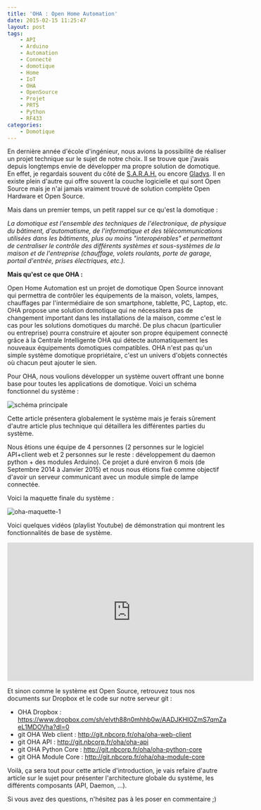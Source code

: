 ```yaml
---
title: 'OHA : Open Home Automation'
date: 2015-02-15 11:25:47
layout: post
tags:
    - API
    - Arduino
    - Automation
    - Connecté
    - domotique
    - Home
    - IoT
    - OHA
    - OpenSource
    - Projet
    - PRT5
    - Python
    - RF433
categories:
    - Domotique
---
```

En dernière année d'école d'ingénieur, nous avions la possibilité de réaliser un projet technique sur le sujet de notre choix. Il se trouve que j'avais depuis longtemps envie de développer ma propre solution de domotique. En effet, je regardais souvent du côté de [S.A.R.A.H.](http://blog.encausse.net/s-a-r-a-h/) ou encore [Gladys](http://gladysproject.com/accueil). Il en existe plein d'autre qui offre souvent la couche logicielle et qui sont Open Source mais je n'ai jamais vraiment trouvé de solution complète Open Hardware et Open Source.

<!--more-->

Mais dans un premier temps, un petit rappel sur ce qu'est la domotique :

*La domotique est l'ensemble des techniques de l'électronique, de physique du bâtiment, d'automatisme, de l'informatique et des télécommunications utilisées dans les bâtiments, plus ou moins "interopérables" et permettant de centraliser le contrôle des différents systèmes et sous-systèmes de la maison et de l'entreprise (chauffage, volets roulants, porte de garage, portail d'entrée, prises électriques, etc.).*

**Mais qu'est ce que OHA :**

Open Home Automation est un projet de domotique Open Source innovant qui permettra de contrôler les équipements de la maison, volets, lampes, chauffages par l'intermédiaire de son smartphone, tablette, PC, Laptop, etc. OHA propose une solution domotique qui ne nécessitera pas de changement important dans les installations de la maison, comme c'est le cas pour les solutions domotiques du marché. De plus chacun (particulier ou entreprise) pourra construire et ajouter son propre équipement connecté grâce à la Centrale Intelligente OHA qui détecte automatiquement les nouveaux équipements domotiques compatibles. OHA n'est pas qu'un simple système domotique propriétaire, c'est un univers d'objets connectés où chacun peut ajouter le sien.


Pour OHA, nous voulions développer un système ouvert offrant une bonne base pour toutes les applications de domotique. Voici un schéma fonctionnel du système :

![schéma principale](/nbcorp-blog/images/schema-principale.png)

Cette article présentera globalement le système mais je ferais sûrement d'autre article plus technique qui détaillera les différentes parties du système.

Nous êtions une équipe de 4 personnes (2 personnes sur le logiciel API+client web et 2 personnes sur le reste : développement du daemon python + des modules Arduino). Ce projet a duré environ 6 mois (de Septembre 2014 à Janvier 2015) et nous nous étions fixé comme objectif d'avoir un serveur communicant avec un module simple de lampe connectée.

Voici la maquette finale du système :

![oha-maquette-1](/nbcorp-blog/images/oha-maquette-1.jpg)

Voici quelques vidéos (playlist Youtube) de démonstration qui montrent les fonctionnalités de base de système.

<iframe allowfullscreen="" frameborder="0" height="315" src="https://www.youtube.com/embed/videoseries?list=PLsTK3RYVBmuDBkJ-arTuKlfv2TFFZgNXX" width="560"></iframe>


Et sinon comme le système est Open Source, retrouvez tous nos documents sur Dropbox et le code sur notre serveur git :

* OHA Dropbox : <https://www.dropbox.com/sh/elvth88n0mhhb0w/AADJKHIOZmS7qmZaeL1MDOVha?dl=0>
* git OHA Web client : <http://git.nbcorp.fr/oha/oha-web-client>
* git OHA API : <http://git.nbcorp.fr/oha/oha-api>
* git OHA Python Core : <http://git.nbcorp.fr/oha/oha-python-core>
* git OHA Module Core : <http://git.nbcorp.fr/oha/oha-module-core>

 Voilà, ça sera tout pour cette article d'introduction, je vais refaire d'autre article sur le sujet pour présenter l'architecture globale du système, les différents composants (API, Daemon, ...).

Si vous avez des questions, n'hésitez pas à les poser en commentaire ;)
